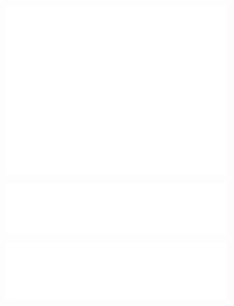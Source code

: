 ![Metrics](/github-metrics.svg)

![topic icon](/metrics.plugin.topics.icons.svg)

![topic icon](/metrics.plugin.topics.svg)
